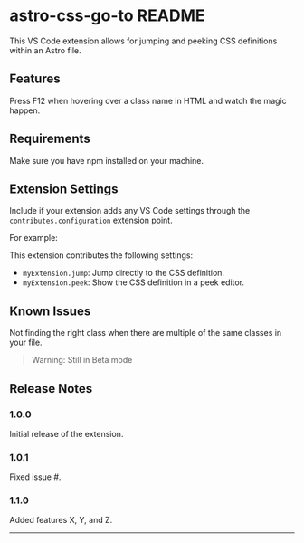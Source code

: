 # astro-css-go-to README

This VS Code extension allows for jumping and peeking CSS definitions within an Astro file.

## Features

Press F12 when hovering over a class name in HTML and watch the magic happen.

## Requirements

Make sure you have npm installed on your machine.

## Extension Settings

Include if your extension adds any VS Code settings through the `contributes.configuration` extension point.

For example:

This extension contributes the following settings:

- `myExtension.jump`: Jump directly to the CSS definition.
- `myExtension.peek`: Show the CSS definition in a peek editor.

## Known Issues

Not finding the right class when there are multiple of the same classes in your file.

> Warning: Still in Beta mode

## Release Notes

### 1.0.0

Initial release of the extension.

### 1.0.1

Fixed issue #.

### 1.1.0

Added features X, Y, and Z.

---
